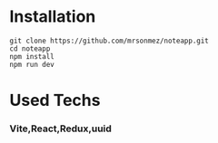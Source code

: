 # Installation

```git
git clone https://github.com/mrsonmez/noteapp.git
cd noteapp
npm install
npm run dev
```

# Used Techs

### Vite,React,Redux,uuid
